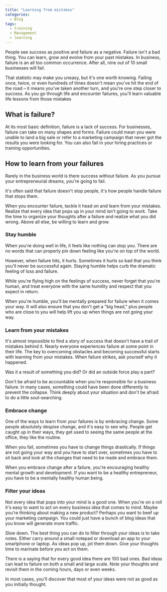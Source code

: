 ```yaml
---
title: "Learning from mistakes"
categories:
  - Blog
tags:
  - training
  - Management
  - learning
---
```


 People see success as positive and failure as a negative. Failure isn't a bad thing. You can learn, grow and evolve from your past mistakes. In business, failure is an all too common occurrence. After all, nine out of 10 small businesses will fail.
 
 That statistic may make you uneasy, but it's one worth knowing. Failing once, twice, or even hundreds of times doesn't mean you've hit the end of the road – it means you've taken another turn, and you're one step closer to success. As you go through life and encounter failures, you'll learn valuable life lessons from those mistakes
 
<h2>What is failure?</h2>

At its most basic definition, failure is a lack of success. For businesses, failure can take on many shapes and forms. Failure could mean you were unable to land a big sale or refer to a marketing campaign that never got the results you were looking for. You can also fail in your hiring practices or training opportunities.


<h2>How to learn from your failures</h2>

Rarely in the business world is there success without failure. As you pursue your entrepreneurial dreams, you're going to fail.

It's often said that failure doesn't stop people, it's how people handle failure that stops them. 

When you encounter failure, tackle it head on and learn from your mistakes. Realize that every idea that pops up in your mind isn't going to work. Take the time to organize your thoughts after a failure and realize what you did wrong. Above all else, be willing to learn and grow.

<h3>Stay humble</h3>

When you're doing well in life, it feels like nothing can stop you. There are no words that can properly pin down feeling like you're on top of the world. 

However, when failure hits, it hurts. Sometimes it hurts so bad that you think you'll never be successful again. Staying humble helps curb the dramatic feeling of loss and failure.

While you're flying high on the feelings of success, never forget that you're human, and treat everyone with the same humility and respect that you expect in return. 

When you're humble, you'll be mentally prepared for failure when it comes your way. It will also ensure that you don't get a "big head," plus people who are close to you will help lift you up when things are not going your way.  

<h3>Learn from your mistakes</h3>

It's almost impossible to find a story of success that doesn't have a trail of mistakes behind it. Nearly everyone experiences failure at some point in their life. The key to overcoming obstacles and becoming successful starts with learning from your mistakes. When failure strikes, ask yourself why it happened. 

Was it a result of something you did? Or did an outside force play a part?

Don't be afraid to be accountable when you're responsible for a business failure. In many cases, something could have been done differently to prevent the collapse. Think deeply about your situation and don't be afraid to do a little soul-searching.

<h3>Embrace change</h3>

One of the ways to learn from your failures is by embracing change. Some people absolutely despise change, and it's easy to see why. People get caught up in their ways, they get used to seeing the same people at the office, they like the routine.

When you fail, sometimes you have to change things drastically. If things are not going your way and you have to start over, sometimes you have to sit back and look at the changes that need to be made and embrace them.

When you embrace change after a failure, you're encouraging healthy mental growth and development. If you want to be a healthy entrepreneur, you have to be a mentally healthy human being.

<h3>Filter your ideas</h3>

Not every idea that pops into your mind is a good one. When you're on a roll it's easy to want to act on every business idea that comes to mind. Maybe you're thinking about making a new product? Perhaps you want to beef up your marketing campaign. You could just have a bunch of blog ideas that you know will generate more traffic.

Slow down. The best thing you can do to filter through your ideas is to take notes. Either carry around a small notepad or download an app to your smartphone or laptop. As ideas pop up, jot them down. Give your thoughts time to marinate before you act on them.

There is a saying that for every good idea there are 100 bad ones. Bad ideas can lead to failure on both a small and large scale. Note your thoughts and revisit them in the coming hours, days or even weeks. 

In most cases, you'll discover that most of your ideas were not as good as you initially thought.